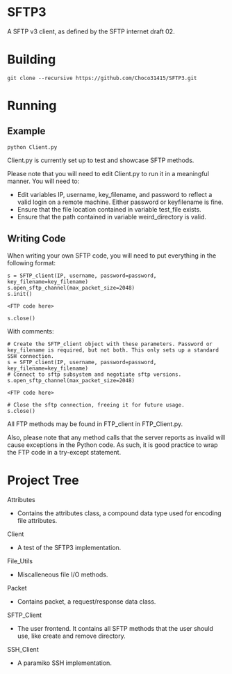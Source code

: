 # SFTP3
A SFTP v3 client, as defined by the SFTP internet draft 02.

# Building
`git clone --recursive https://github.com/Choco31415/SFTP3.git`

# Running

## Example
`python Client.py`

Client.py is currently set up to test and showcase SFTP methods.

Please note that you will need to edit Client.py to run it in a meaningful manner. You will need to:

  * Edit variables IP, username, key_filename, and password to reflect a valid login on a remote machine. Either password or keyfilename is fine.
  * Ensure that the file location contained in variable test_file exists.
  * Ensure that the path contained in variable weird_directory is valid.

## Writing Code

When writing your own SFTP code, you will need to put everything in the following format:

```
s = SFTP_client(IP, username, password=password, key_filename=key_filename)
s.open_sftp_channel(max_packet_size=2048)
s.init()

<FTP code here>

s.close()
```

With comments:

```
# Create the SFTP_client object with these parameters. Password or key_filename is required, but not both. This only sets up a standard SSH connection.
s = SFTP_client(IP, username, password=password, key_filename=key_filename)
# Connect to sftp subsystem and negotiate sftp versions.
s.open_sftp_channel(max_packet_size=2048)

<FTP code here>

# Close the sftp connection, freeing it for future usage.
s.close()
```

All FTP methods may be found in FTP_client in FTP_Client.py.

Also, please note that any method calls that the server reports as invalid will cause exceptions in the Python code. As such, it is good practice to wrap the FTP code in a try-except statement.

# Project Tree
Attributes

  * Contains the attributes class, a compound data type used for encoding file attributes.

Client

  * A test of the SFTP3 implementation.

File_Utils

  * Miscalleneous file I/O methods.

Packet

  * Contains packet, a request/response data class.

SFTP_Client

  * The user frontend. It contains all SFTP methods that the user should use, like create and remove directory.

SSH_Client

  * A paramiko SSH implementation.